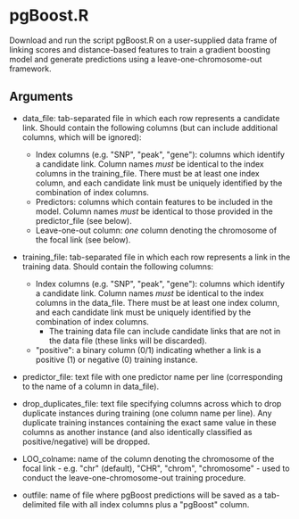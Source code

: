 # pgBoost.R

Download and run the script pgBoost.R on a user-supplied data frame of linking scores and distance-based features to train a gradient boosting model and generate predictions using a leave-one-chromosome-out framework.

## Arguments

- data_file: tab-separated file in which each row represents a candidate link. Should contain the following columns (but can include additional columns, which will be ignored):
  - Index columns (e.g. "SNP", "peak", "gene"): columns which identify a candidate link. Column names _must_ be identical to the index columns in the training_file. There must be at least one index column, and each candidate link must be uniquely identified by the combination of index columns.
  - Predictors: columns which contain features to be included in the model. Column names _must_ be identical to those provided in the predictor_file (see below).
  - Leave-one-out column: _one_ column denoting the chromosome of the focal link (see below).
 
- training_file: tab-separated file in which each row represents a link in the training data. Should contain the following columns:
  - Index columns (e.g. "SNP", "peak", "gene"): columns which identify a candidate link. Column names _must_ be identical to the index columns in the data_file. There must be at least one index column, and each candidate link must be uniquely identified by the combination of index columns.
     - The training data file can include candidate links that are not in the data file (these links will be discarded).
  - "positive": a binary column (0/1) indicating whether a link is a positive (1) or negative (0) training instance.
 
- predictor_file: text file with one predictor name per line (corresponding to the name of a column in data_file).

- drop_duplicates_file: text file specifying columns across which to drop duplicate instances during training (one column name per line). Any duplicate training instances containing the exact same value in these columns as another instance (and also identically classified as positive/negative) will be dropped.

- LOO_colname: name of the column denoting the chromosome of the focal link - e.g. "chr" (default), "CHR", "chrom", "chromosome" - used to conduct the leave-one-chromosome-out training procedure.

- outfile: name of file where pgBoost predictions will be saved as a tab-delimited file with all index columns plus a "pgBoost" column.
